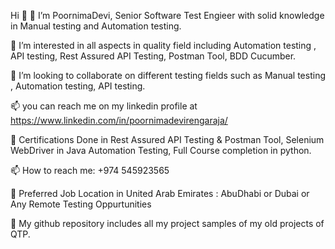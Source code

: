 Hi 👋
👋 I’m PoornimaDevi, Senior Software Test Engieer with solid knowledge in Manual testing and Automation testing.

👀 I’m interested in all aspects in quality field including Automation testing , API testing, Rest Assured API Testing, Postman Tool, BDD Cucumber.

💞️ I’m looking to collaborate on different testing fields such as Manual testing , Automation testing, API testing.

📫 you can reach me on my linkedin profile at https://www.linkedin.com/in/poornimadevirengaraja/

🌱 Certifications Done in Rest Assured API Testing & Postman Tool, Selenium WebDriver in Java Automation Testing, Full Course completion in python.

📫 How to reach me: +974 545923565

🤔 Preferred Job Location in United Arab Emirates : AbuDhabi or Dubai or Any Remote Testing Oppurtunities

👀 My github repository includes all my project samples of my old projects of QTP. 
